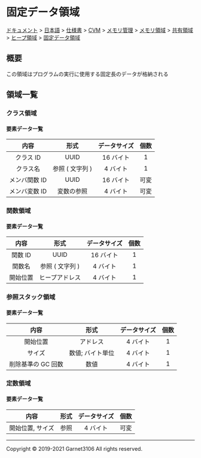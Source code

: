 # 固定データ領域

[ドキュメント](../../../../../../../../index.md) > [日本語](../../../../../../../index.md) > [仕様書](../../../../../../index.md) > [CVM](../../../../../index.md) > [メモリ管理](../../../../index.md) > [メモリ領域](../../../index.md) > [共有領域](../../index.md) > [ヒープ領域](../index.md) > [固定データ領域](./index.md)

## 概要

この領域はプログラムの実行に使用する固定長のデータが格納される

## 領域一覧

### クラス領域

#### 要素データ一覧

|内容|形式|データサイズ|個数|
|:-:|:-:|:-:|:-:|
|クラス ID|UUID|16 バイト|1|
|クラス名|参照 ( 文字列 )|4 バイト|1|
|メンバ関数 ID|UUID|16 バイト|可変|
|メンバ変数 ID|変数の参照|4 バイト|可変|

### 関数領域

#### 要素データ一覧

|内容|形式|データサイズ|個数|
|:-:|:-:|:-:|:-:|
|関数 ID|UUID|16 バイト|1|
|関数名|参照 ( 文字列 )|4 バイト|1|
|開始位置|ヒープアドレス|4 バイト|1|

### 参照スタック領域

#### 要素データ一覧

|内容|形式|データサイズ|個数|
|:-:|:-:|:-:|:-:|
|開始位置|アドレス|4 バイト|1|
|サイズ|数値; バイト単位|4 バイト|1|
|削除基準の GC 回数|数値|4 バイト|1|

### 定数領域

#### 要素データ一覧

|内容|形式|データサイズ|個数|
|:-:|:-:|:-:|:-:|
|開始位置, サイズ|参照|4 バイト|可変|

---

Copyright © 2019-2021 Garnet3106 All rights reserved.
